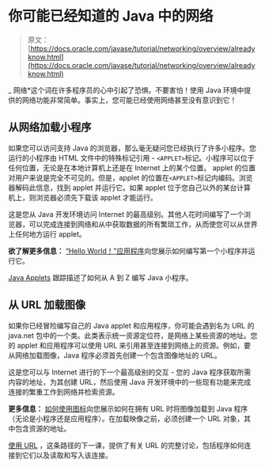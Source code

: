 # 你可能已经知道的 Java 中的网络

> 原文： [https://docs.oracle.com/javase/tutorial/networking/overview/alreadyknow.html](https://docs.oracle.com/javase/tutorial/networking/overview/alreadyknow.html)

_ 网络*这个词在许多程序员的心中引起了恐惧。不要害怕！使用 Java 环境中提供的网络功能非常简单。事实上，您可能已经使用网络甚至没有意识到它！

## 从网络加载小程序

如果您可以访问支持 Java 的浏览器，那么毫无疑问您已经执行了许多小程序。您运行的小程序由 HTML 文件中的特殊标记引用 - `<APPLET>`标记。小程序可以位于任何位置，无论是在本地计算机上还是在 Internet 上的某个位置。 applet 的位置对用户来说是完全不可见的。但是，applet 的位置在`<APPLET>`标记内编码。浏览器解码此信息，找到 applet 并运行它。如果 applet 位于您自己以外的某台计算机上，则浏览器必须先下载该 applet 才能运行。

这是您从 Java 开发环境访问 Internet 的最高级别。其他人花时间编写了一个浏览器，可以完成连接到网络和从中获取数据的所有繁琐工作，从而使您可以从世界上任何地方运行 applet。

**欲了解更多信息：**
[“Hello World！”应用程序](../../getStarted/cupojava/index.html)向您展示如何编写第一个小程序并运行它。

[Java Applets](../../deployment/applet/index.html) 跟踪描述了如何从 A 到 Z 编写 Java 小程序。

## 从 URL 加载图像

如果你已经冒险编写自己的 Java applet 和应用程序，你可能会遇到名为 URL 的 java.net 包中的一个类。此类表示统一资源定位符，是网络上某些资源的地址。您的 applet 和应用程序可以使用 URL 来引用甚至连接到网络上的资源。例如，要从网络加载图像，Java 程序必须首先创建一个包含图像地址的 URL。

这是您可以与 Internet 进行的下一个最高级别的交互 - 您的 Java 程序获取所需内容的地址，为其创建 URL，然后使用 Java 开发环境中的一些现有功能来完成连接的繁重工作到网络并检索资源。

**更多信息：**
[如何使用图标](../../uiswing/components/icon.html)向您展示如何在拥有 URL 时将图像加载到 Java 程序（无论是小程序还是应用程序）。在加载映像之前，必须创建一个 URL 对象，其中包含资源的地址。

[使用 URL](../urls/index.html) ，这条路径的下一课，提供了有关 URL 的完整讨论，包括程序如何连接到它们以及读取和写入该连接。
